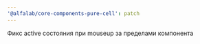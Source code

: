 ```yaml
---
'@alfalab/core-components-pure-cell': patch
---
```


Фикс active состояния при mouseup за пределами компонента
